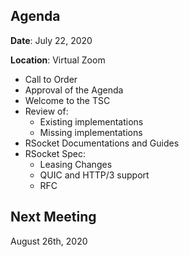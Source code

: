 ## Agenda

**Date**: July 22, 2020

**Location**: Virtual Zoom

* Call to Order
* Approval of the Agenda
* Welcome to the TSC
* Review of:
    * Existing implementations 
    * Missing implementations
* RSocket Documentations and Guides 
* RSocket Spec:
    * Leasing Changes
    * QUIC and HTTP/3 support
    * RFC

## Next Meeting

August 26th, 2020
